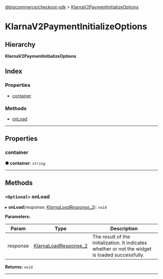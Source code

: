 [@bigcommerce/checkout-sdk](../README.md) > [KlarnaV2PaymentInitializeOptions](../interfaces/klarnav2paymentinitializeoptions.md)

# KlarnaV2PaymentInitializeOptions

## Hierarchy

**KlarnaV2PaymentInitializeOptions**

## Index

### Properties

* [container](klarnav2paymentinitializeoptions.md#container)

### Methods

* [onLoad](klarnav2paymentinitializeoptions.md#onload)

---

## Properties

<a id="container"></a>

###  container

**● container**: *`string`*

___

## Methods

<a id="onload"></a>

### `<Optional>` onLoad

▸ **onLoad**(response: *[KlarnaLoadResponse_2](klarnaloadresponse_2.md)*): `void`

**Parameters:**

| Param | Type | Description |
| ------ | ------ | ------ |
| response | [KlarnaLoadResponse_2](klarnaloadresponse_2.md) |  The result of the initialization. It indicates whether or not the widget is loaded successfully. |

**Returns:** `void`

___

